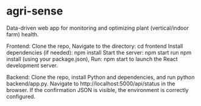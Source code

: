# agri-sense
Data-driven web app for monitoring and optimizing plant (vertical/indoor farm) health.

Frontend:
Clone the repo, Navigate to the directory: cd frontend
Install dependencies (if needed): npm install 
Start the server: npm start run npm install (using your package.json),
Run: npm start to launch the React development server.

Backend:
Clone the repo, install Python and dependencies, and run python backend/app.py. Navigate to http://localhost:5000/api/status in the browser. If the confirmation JSON is visible, the environment is correctly configured.
